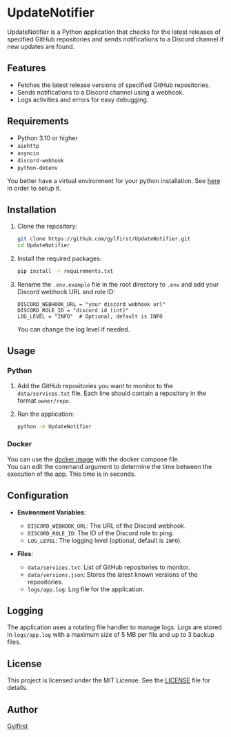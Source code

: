# UpdateNotifier

UpdateNotifier is a Python application that checks for the latest releases of specified GitHub repositories and sends notifications to a Discord channel if new updates are found.

## Features

- Fetches the latest release versions of specified GitHub repositories.
- Sends notifications to a Discord channel using a webhook.
- Logs activities and errors for easy debugging.

## Requirements

- Python 3.10 or higher
- `aiohttp`
- `asyncio`
- `discord-webhook`
- `python-dotenv`

You better have a virtual environment for your python installation. See [here](https://packaging.python.org/en/latest/guides/installing-using-pip-and-virtual-environments/) in order to setup it.

## Installation

1. Clone the repository:

    ```bash
    git clone https://github.com/gylfirst/UpdateNotifier.git
    cd UpdateNotifier
    ```

2. Install the required packages:

    ```bash
    pip install -r requirements.txt
    ```

3. Rename the `.env.example` file in the root directory to `.env` and add your Discord webhook URL and role ID:

    ```properties
    DISCORD_WEBHOOK_URL = "your discord webhook url"
    DISCORD_ROLE_ID = "discord id (int)"
    LOG_LEVEL = "INFO"  # Optional, default is INFO
    ```

    You can change the log level if needed.

## Usage

### Python

1. Add the GitHub repositories you want to monitor to the `data/services.txt` file. Each line should contain a repository in the format `owner/repo`.

2. Run the application:

    ```bash
    python -m UpdateNotifier
    ```

### Docker

You can use the [docker image](https://hub.docker.com/r/gylfirst/uptimenotifer) with the docker compose file.  
You can edit the command argument to determine the time between the execution of the app. This time is in seconds.

## Configuration

- **Environment Variables**:
  - `DISCORD_WEBHOOK_URL`: The URL of the Discord webhook.
  - `DISCORD_ROLE_ID`: The ID of the Discord role to ping.
  - `LOG_LEVEL`: The logging level (optional, default is `INFO`).

- **Files**:
  - `data/services.txt`: List of GitHub repositories to monitor.
  - `data/versions.json`: Stores the latest known versions of the repositories.
  - `logs/app.log`: Log file for the application.

## Logging

The application uses a rotating file handler to manage logs. Logs are stored in `logs/app.log` with a maximum size of 5 MB per file and up to 3 backup files.

## License

This project is licensed under the MIT License. See the [LICENSE](LICENSE) file for details.

## Author

[Gylfirst](https://github.com/gylfirst)

